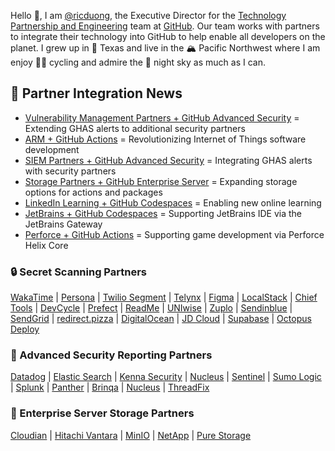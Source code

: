 Hello 👋, I am [@ricduong](https://www.linkedin.com/in/rickduong/),  the Executive Director for the [Technology Partnership and Engineering]([url](https://partner.github.com/technology-partners)) team at [GitHub](http://github.com). Our team works with partners to integrate their technology into GitHub to help enable all developers on the planet. 
I grew up in 🐂 Texas and live in the 🏔️ Pacific Northwest where I am enjoy 🚴‍♂️ cycling and admire the 🎇 night sky as much as I can. 

## 📰 Partner Integration News

- [Vulnerability Management Partners + GitHub Advanced Security](https://github.blog/2023-03-10-introducing-github-vulnerability-management-integrations-for-security-professionals/) = Extending GHAS alerts to additional security partners
- [ARM + GitHub Actions](https://github.blog/2022-11-02-github-partners-with-arm-to-revolutionize-internet-of-things-software-development-with-github-actions/) = Revolutionizing Internet of Things software development
- [SIEM Partners + GitHub Advanced Security](https://github.blog/2022-10-13-introducing-github-advanced-security-siem-integrations-for-security-professionals/) = Integrating GHAS alerts with security partners
- [Storage Partners + GitHub Enterprise Server](https://github.com/github-technology-partners/ghes-storage-partners) = Expanding storage options for actions and packages
 - [LinkedIn Learning + GitHub Codespaces](https://www.linkedin.com/learning/learning-github-codespaces) = Enabling new online learning
- [JetBrains + GitHub Codespaces](https://github.blog/changelog/2022-11-09-github-codespaces-with-jetbrains-ides-public-beta/) = Supporting JetBrains IDE via the JetBrains Gateway
- [Perforce + GitHub Actions](https://www.perforce.com/blog/vcs/perforce-github-helix-core-actions) = Supporting game development via Perforce Helix Core

### 🔒 Secret Scanning Partners

[WakaTime](https://github.blog/changelog/2023-02-10-wakatime-is-now-a-github-secret-scanning-partner)
| [Persona](https://github.blog/changelog/2023-02-03-persona-is-now-a-github-secret-scanning-partner)
| [Twilio Segment](https://github.blog/changelog/2023-01-20-twilio-segment-is-now-a-github-secret-scanning-partner)
| [Telynx](https://github.blog/changelog/2022-12-09-telnyx-is-now-a-github-secret-scanning-partner)
| [Figma](https://github.blog/changelog/2022-11-21-figma-is-now-a-github-secret-scanning-partner)
| [LocalStack](https://github.blog/changelog/2022-11-16-localstack-is-now-a-github-secret-scanning-partner)
| [Chief Tools](https://github.blog/changelog/2022-10-26-chief-tools-is-now-a-github-secret-scanning-partner)
| [DevCycle](https://github.blog/changelog/2022-09-27-devcycle-is-now-a-github-secret-scanning-partner)
| [Prefect](https://github.blog/changelog/2022-08-18-prefect-is-now-a-github-secret-scanning-partner)
| [ReadMe](https://github.blog/changelog/2022-08-17-readme-is-now-a-github-secret-scanning-partner)
| [UNIwise](https://github.blog/changelog/2022-08-16-uniwise-is-now-a-github-secret-scanning-partner)
| [Zuplo](https://github.blog/changelog/2022-07-13-zuplo-is-now-a-github-secret-scanning-partner)
| [Sendinblue](https://github.blog/changelog/2022-07-11-sendinblue-is-now-a-github-secret-scanning-partner-2)
| [SendGrid](https://github.blog/changelog/2022-06-20-sendgrid-is-now-a-github-secret-scanning-partner)
| [redirect.pizza](https://github.blog/changelog/2022-06-09-redirect-pizza-is-now-a-github-secret-scanning-partner)
| [DigitalOcean](https://github.blog/changelog/2022-05-13-digitalocean-is-now-a-github-secret-scanning-partner)
| [JD Cloud](https://github.blog/changelog/2022-04-14-jd-cloud-is-now-a-github-secret-scanning-partner)
| [Supabase](https://github.blog/changelog/2022-03-28-supabase-is-now-a-github-secret-scanning-partner)
| [Octopus Deploy](https://github.blog/changelog/2022-03-18-octopus-deploy-is-now-a-github-secret-scanning-partner)

### 🔔 Advanced Security Reporting Partners
 [Datadog](https://docs.datadoghq.com/integrations/github/) 
 | [Elastic Search](https://docs.elastic.co/integrations/github) 
 | [Kenna Security](https://github.com/KennaSecurity/toolkit) 
 | [Nucleus](https://help.nucleussec.com/docs/githubapp) 
 | [Sentinel](https://azuremarketplace.microsoft.com/en-us/marketplace/apps/microsoftcorporation1622712991604.sentinel4github?tab=overview) 
 | [Sumo Logic](https://www.sumologic.com/application/github/) 
 | [Splunk](https://github.com/splunk/github_app_for_splunk/) 
 | [Panther](https://panther.com/integrations/github-logs/)
 | [Brinqa](https://www.brinqa.com/connectors/) 
 | [Nucleus](https://nucleussec.com/use-cases/github/) 
 | [ThreadFix](https://github.com/marketplace/actions/upload-code-scanning-results-to-threadfix)
 

### 💾 Enterprise Server Storage Partners
[Cloudian](https://cloudian.com/products/hyperstore/) 
| [Hitachi Vantara](https://www.hitachivantara.com/en-us/products/storage/object-storage.html) 
| [MinIO](https://docs.min.io/minio/baremetal/) 
| [NetApp](https://www.netapp.com/data-storage/storagegrid/) 
| [Pure Storage](https://www.purestorage.com/products/file-and-object/flashblade.html)

